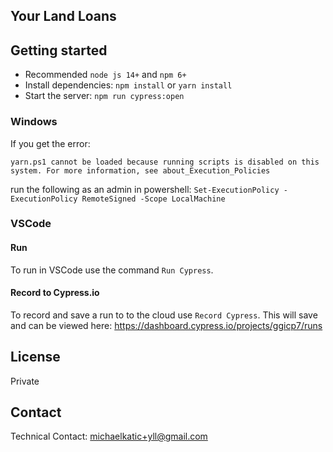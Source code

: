 ## Your Land Loans

## Getting started

- Recommended `node js 14+` and `npm 6+`
- Install dependencies: `npm install` or `yarn install`
- Start the server: `npm run cypress:open`

### Windows

If you get the error:

```yarn.ps1 cannot be loaded because running scripts is disabled on this system. For more information, see about_Execution_Policies```

run the following as an admin in powershell: 
`Set-ExecutionPolicy -ExecutionPolicy RemoteSigned -Scope LocalMachine`

### VSCode

#### Run

To run in VSCode use the command `Run Cypress`.

#### Record to Cypress.io

To record and save a run to to the cloud use `Record Cypress`. This will save and can be viewed here: https://dashboard.cypress.io/projects/ggicp7/runs

## License

Private

## Contact

Technical Contact: michaelkatic+yll@gmail.com

